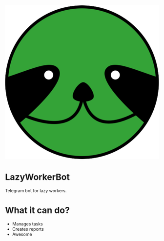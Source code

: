 ![lazyworkerbot](/lazyworkerbot.png)
# LazyWorkerBot
Telegram bot for lazy workers.

# What it can do?
* Manages tasks
* Creates reports
* Awesome
